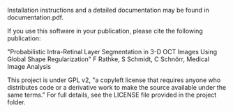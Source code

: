 Installation instructions and a detailed documentation may be found in documentation.pdf.

If you use this software in your publication, please cite the following publication:

"Probabilistic Intra-Retinal Layer Segmentation in 3-D OCT Images Using Global Shape Regularization"
F Rathke, S Schmidt, C Schnörr, Medical Image Analysis

This project is under GPL v2, "a copyleft license that requires anyone who distributes code or a derivative work to make the source available under the same terms." For full details, see the LICENSE file provided in the project folder.

